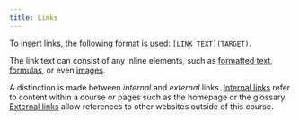 ```yaml
---
title: Links
---
```


To insert links, the following format is used: `[LINK TEXT](TARGET)`.

The link text can consist of any inline elements, such as [formatted
text](app:section|02-elements/01-basics#formatting),
[formulas](app:section|02-elements/03-formulas), or even
[images](app:section|02-elements/04-media).

A distinction is made between *internal* and *external* links. [Internal
links](app:section|02-elements/02-links/01-internal) refer to content within a
course or pages such as the homepage or the glossary. [External
links](app:section|02-elements/02-links/02-external) allow references to other
websites outside of this course.
